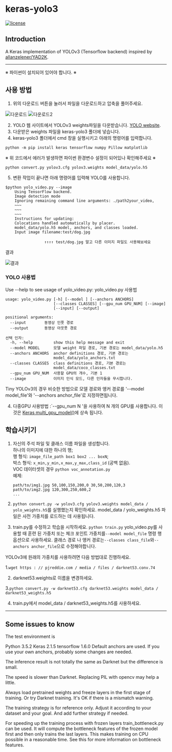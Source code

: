﻿# keras-yolo3

[![license](https://img.shields.io/github/license/mashape/apistatus.svg)](LICENSE)

## Introduction

A Keras implementation of YOLOv3 (Tensorflow backend) inspired by [allanzelener/YAD2K](https://github.com/allanzelener/YAD2K).


---
※ 파이썬이 설치되어 있어야 합니다. ※

## 사용 방법
1. 위의 다운로드 버튼을 눌러서 파일을 다운로드하고 압축을 풀어주세요.

![다운로드](./image/1.png)
![다운로드2](./image/2.png)

2. YOLO 웹 사이트에서 YOLOv3 weights파일을 다운받습니다. [YOLO website](https://pjreddie.com/media/files/yolov3.weights).
3. 다운받은 weights 파일을 keras-yolo3 폴더에 넣습니다.
4. keras-yolo3 폴더에서 cmd 창을 실행시키고 아래의 명령어를 입력합니다.

```
python -m pip install keras tensorflow numpy Pillow matplotlib
```
※ 위 코드에서 에러가 발생하면 파이썬 환경변수 설정이 되어있나 확인해주세요 ※

```
python convert.py yolov3.cfg yolov3.weights model_data/yolo.h5
```
5. 변환 작업이 끝나면 아래 명령어를 입력해 YOLO를 사용합니다.
```
$python yolo_video.py --image
    Using TensorFlow backend.
    Image detection mode
    Ignoring remaining command line arguments: ./path2your_video,
    ~~~
    ~~~
    ~~~
    Instructions for updating:
    Colocations handled automatically by placer.
    model_data/yolo.h5 model, anchors, and classes loaded.
    Input image filename:test/dog.jpg
``` 
                     ↑↑↑↑ test/dog.jpg 말고 다른 이미지 파일도 사용해보세요

결과

![결과](./image/3.jpg)

### YOLO 사용법
Use --help to see usage of yolo_video.py:
yolo_video.py 사용법
```
usage: yolo_video.py [-h] [--model ] [--anchors ANCHORS]
                     [--classes CLASSES] [--gpu_num GPU_NUM] [--image]
                     [--input] [--output]

positional arguments:
  --input        동영상 인풋 경로
  --output       동영상 아웃풋 경로

선택 인자:
  -h, --help         show this help message and exit
  --model MODEL      모델 weight 파일 경로, 기본 경로는 model_data/yolo.h5
  --anchors ANCHORS  anchor definitions 경로, 기본 경로는
                     model_data/yolo_anchors.txt
  --classes CLASSES  class definitions 경로, 기본 경로는
                     model_data/coco_classes.txt
  --gpu_num GPU_NUM  사용할 GPU의 개수, 기본 1
  --image            이미지 인식 모드, 다른 인자들을 무시합니다.
```



Tiny YOLOv3의 경우 비슷한 방법으로 모델 경로와 앵커 경로를 '--model model_file'와 '--anchors anchor_file'로 지정하면됩니다.

4. 다중GPU 사용방법 :`--gpu_num N '을 사용하여 N 개의 GPU를 사용합니다. 이것은 [Keras multi_gpu_model()](https://keras.io/utils/#multi_gpu_model)에 상속 됩니다.

## 학습시키기

1. 자신의 주석 파일 및 클래스 이름 파일을 생성합니다.  
    하나의 이미지에 대한 하나의 행;  
    행 형식: `image_file_path box1 box2 ... boxN`;  
    박스 형식: `x_min,y_min,x_max,y_max,class_id` (공백 없음).  
    VOC 데이터셋의 경우 `python voc_annotation.py`  
    예제:
    ```
    path/to/img1.jpg 50,100,150,200,0 30,50,200,120,3
    path/to/img2.jpg 120,300,250,600,2
    ...
    ```

2. `python convert.py -w yolov3.cfg yolov3.weights model_data / yolo_weights.h5`를 실행했는지 확인하세요.
    model_data / yolo_weights.h5 파일은 사전 가중치를 로드하는 데 사용됩니다.

3. train.py를 수정하고 학습을 시작하세요.
    `python train.py`
    yolo_video.py를 사용할 때 훈련 된 가중치 또는 체크 포인트 가중치를`--model model_file` 명령 행 옵션으로 사용하세요.
    클래스 경로 나 앵커 경로는`--classes class_file`와`--anchors anchor_file`으로 수정해야합니다.


YOLOv3에 원래의 가중치를 사용하려면 다음 방법대로 진행하세요.

1.`wget https : // pjreddie.com / media / files / darknet53.conv.74`

2. darknet53.weights로 이름을 변경하세요.

3.`python convert.py -w darknet53.cfg darknet53.weights model_data / darknet53_weights.h5`

4. train.py에서 model_data / darknet53_weights.h5를 사용하세요.

---

## Some issues to know
The test environment is

Python 3.5.2
Keras 2.1.5
tensorflow 1.6.0
Default anchors are used. If you use your own anchors, probably some changes are needed.

The inference result is not totally the same as Darknet but the difference is small.

The speed is slower than Darknet. Replacing PIL with opencv may help a little.

Always load pretrained weights and freeze layers in the first stage of training. Or try Darknet training. It's OK if there is a mismatch warning.

The training strategy is for reference only. Adjust it according to your dataset and your goal. And add further strategy if needed.

For speeding up the training process with frozen layers train_bottleneck.py can be used. It will compute the bottleneck features of the frozen model first and then only trains the last layers. This makes training on CPU possible in a reasonable time. See this for more information on bottleneck features.